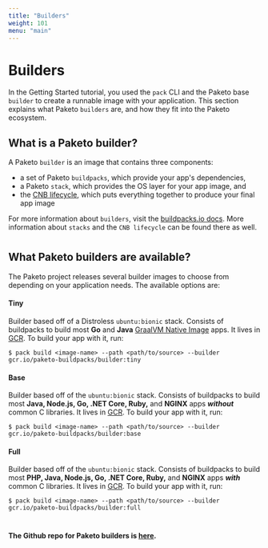 ```yaml
---
title: "Builders"
weight: 101
menu: "main"
---
```


# Builders
In the Getting Started tutorial, you used the `pack` CLI and the Paketo base `builder` to create a runnable image with your application. This section explains what Paketo `builders` are, and how they fit into the Paketo ecosystem.

## What is a Paketo builder?
A Paketo `builder` is an image that contains three components:
* a set of Paketo `buildpacks`, which provide your app's dependencies,
* a Paketo `stack`, which provides the OS layer for your app image, and
* the [CNB lifecycle](https://buildpacks.io/docs/concepts/components/lifecycle/), which puts everything together to produce your final app image


For more information about `builders`, visit the [buildpacks.io docs](https://buildpacks.io/docs/concepts/components/builder/). More information about `stacks` and the `CNB lifecycle` can be found there as well.

#
## What Paketo builders are available?
The Paketo project releases several builder images to choose from depending on your application needs. The available options are:

#### Tiny
Builder based off of a Distroless `ubuntu:bionic` stack. Consists of buildpacks to build most **Go** and **Java** [GraalVM Native Image](https://www.graalvm.org/docs/reference-manual/native-image/) apps. It lives in [GCR](gcr.io/paketo-buildpacks/builder:tiny). To build your app with it, run:

```
$ pack build <image-name> --path <path/to/source> --builder gcr.io/paketo-buildpacks/builder:tiny
```

#### Base
Builder based off of the `ubuntu:bionic` stack. Consists of buildpacks to build most **Java, Node.js, Go, .NET Core, Ruby,** and **NGINX** apps _**without**_ common C libraries. It lives in [GCR](gcr.io/paketo-buildpacks/builder:base). To build your app with it, run:


```
$ pack build <image-name> --path <path/to/source> --builder gcr.io/paketo-buildpacks/builder:base
```
#### Full
Builder based off of the `ubuntu:bionic` stack. Consists of buildpacks to build most **PHP, Java, Node.js, Go, .NET Core, Ruby,** and **NGINX** apps _**with**_ common C libraries. It lives in [GCR](gcr.io/paketo-buildpacks/builder:full). To build your app with it, run:

```
$ pack build <image-name> --path <path/to/source> --builder gcr.io/paketo-buildpacks/builder:full
```
#
#### The Github repo for Paketo builders is [here](https://github.com/paketo-buildpacks/builder).

